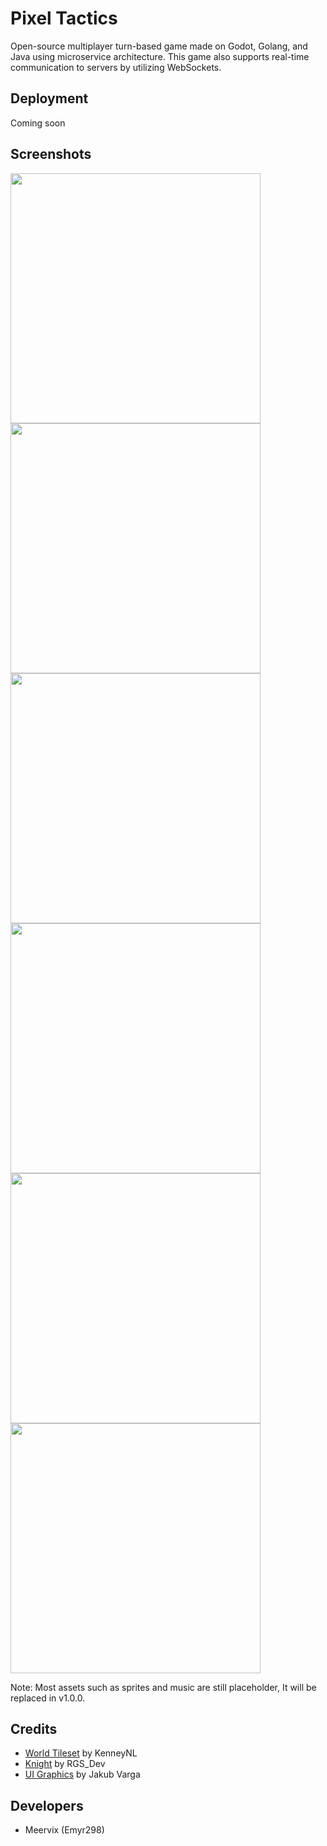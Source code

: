 # Pixel Tactics
Open-source multiplayer turn-based game made on Godot, Golang, and Java using microservice architecture. This game also supports real-time communication to servers by utilizing WebSockets.

## Deployment
Coming soon

## Screenshots
<img src="https://github.com/user-attachments/assets/d113fa3b-aed6-4775-9335-86b5ce2e2970" width="400">
<img src="https://github.com/user-attachments/assets/417ae028-3ce8-4d28-b1d7-ba9ed131dd5f" width="400">
<img src="https://github.com/user-attachments/assets/342851e2-10f8-480b-b31c-ee2d32f704db" width="400">
<img src="https://github.com/user-attachments/assets/d1917563-d460-443c-b179-3f837da8d40c" width="400">
<img src="https://github.com/user-attachments/assets/5fac216f-447f-46c7-8567-16fcd1b9ba65" width="400">
<img src="https://github.com/user-attachments/assets/2807d8da-1c51-427e-964c-7f895e6ced0f" width="400">

Note: Most assets such as sprites and music are still placeholder, It will be replaced in v1.0.0.

## Credits
- [World Tileset](https://kenney.nl/assets/tiny-battle) by KenneyNL
- [Knight](https://rgsdev.itch.io/pixel-art-animated-knight-character-pack-rgsdev) by RGS_Dev
- [UI Graphics](https://assetstore.unity.com/packages/2d/gui/icons/simple-free-pixel-art-styled-ui-pack-165012) by Jakub Varga

## Developers
- Meervix (Emyr298)
